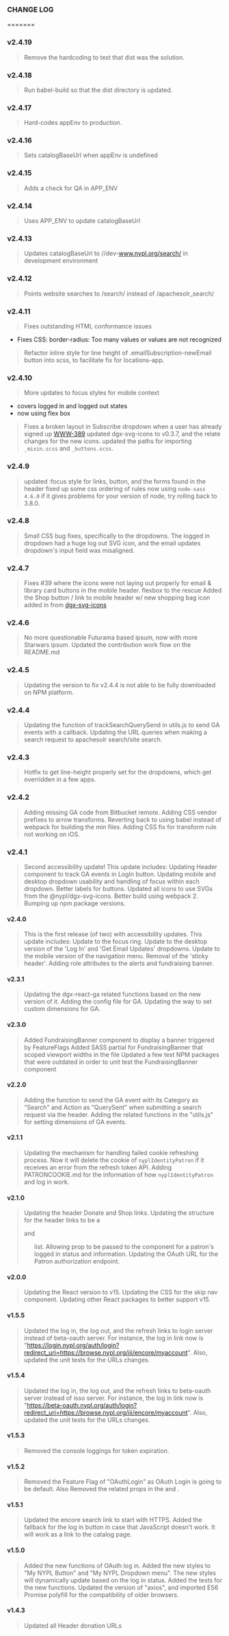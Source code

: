 ### CHANGE LOG

=======
### v2.4.19
> Remove the hardcoding to test that dist was the solution.

### v2.4.18
> Run babel-build so that the dist directory is updated.

### v2.4.17
> Hard-codes appEnv to production.

### v2.4.16
> Sets catalogBaseUrl when appEnv is undefined

### v2.4.15
> Adds a check for QA in APP_ENV

### v2.4.14
> Uses APP_ENV to update catalogBaseUrl

### v2.4.13
> Updates catalogBaseUrl to //dev-www.nypl.org/search/ in development environment

### v2.4.12
> Points website searches to /search/ instead of /apachesolr_search/

### v2.4.11
> Fixes outstanding HTML conformance issues
  - Fixes CSS: border-radius: Too many values or values are not recognized
> Refactor inline style for line height of .emailSubscription-newEmail button into scss, to facilitate fix for locations-app.

### v2.4.10
> More updates to focus styles for mobile context
  - covers logged in and logged out states
  - now using flex box
> Fixes a broken layout in Subscribe dropdown when a user has already signed up [WWW-389](https://jira.nypl.org/browse/WWW-389)
> updated dgx-svg-icons to v0.3.7, and the relate changes for the new icons.
> updated the paths for importing `_mixin.scss` and `_buttons.scss`.

### v2.4.9
> updated :focus style for links, button, and the forms found in the header
> fixed up some css ordering of rules
> now using `node-sass 4.6.0` if it gives problems for your version of node, try rolling back to 3.8.0.

### v2.4.8
> Small CSS bug fixes, specifically to the dropdowns. The logged in dropdown had a huge log out SVG icon, and the email updates dropdown's input field was misaligned.

### v2.4.7
> Fixes #39 where the icons were not laying out properly for email & library card buttons in the mobile header. flexbox to the rescue
> Added the Shop button / link to mobile header w/ new shopping bag icon added in from [dgx-svg-icons](https://github.com/NYPL/dgx-svg-icons)

### v2.4.6
> No more questionable Futurama based ipsum, now with more Starwars ipsum.
> Updated the contribution work flow on the README.md

### v2.4.5
> Updating the version to fix v2.4.4 is not able to be fully downloaded on NPM platform.

### v2.4.4
> Updating the function of trackSearchQuerySend in utils.js to send GA events with a callback.
> Updating the URL queries when making a search request to apachesolr search/site search.

### v2.4.3
> Hotfix to get line-height properly set for the dropdowns, which get overridden in a few apps.

### v2.4.2
> Adding missing GA code from Bitbucket remote.
> Adding CSS vendor prefixes to arrow transforms.
> Reverting back to using babel instead of webpack for building the min files.
> Adding CSS fix for transform rule not working on iOS.

### v2.4.1
> Second accessibility update! This update includes:
> Updating Header component to track GA events in LogIn button.
> Updating mobile and desktop dropdown usability and handling of focus within each dropdown.
> Better labels for buttons.
> Updated all icons to use SVGs from the @nypl/dgx-svg-icons.
> Better build using webpack 2.
> Bumping up npm package versions.

#### v2.4.0
> This is the first release (of two) with accessibility updates. This update includes:
> Update to the focus ring.
> Update to the desktop version of the 'Log In' and 'Get Email Updates' dropdowns.
> Update to the mobile version of the navigation menu.
> Removal of the 'sticky header'.
> Adding role attributes to the alerts and fundraising banner.

#### v2.3.1
> Updating the dgx-react-ga related functions based on the new version of it.
> Adding the config file for GA.
> Updating the way to set custom dimensions for GA.

#### v2.3.0
> Added FundraisingBanner component to display a banner triggered by FeatureFlags
> Added SASS partial for FundraisingBanner that scoped viewport widths in the file
> Updated a few test NPM packages that were outdated in order to unit test the FundraisingBanner component

#### v2.2.0
> Adding the function to send the GA event with its Category as "Search" and Action as "QuerySent" when submitting a search request via the header.
> Adding the related functions in the "utils.js" for setting dimensions of GA events.

#### v2.1.1
> Updating the mechanism for handling failed cookie refreshing process. Now it will delete the cookie of `nyplIdentityPatron` if it receives an error from the refresh token API.
> Adding PATRONCOOKIE.md for the information of how `nyplIdentityPatron` and log in work.

#### v2.1.0
> Updating the header Donate and Shop links.
> Updating the structure for the header links to be a <nav> and <ul> list.
> Allowing prop to be passed to the component for a patron's logged in status and information.
> Updating the OAuth URL for the Patron authorization endpoint.

#### v2.0.0
> Updating the React version to v15.
> Updating the CSS for the skip nav component.
> Updating other React packages to better support v15.

#### v1.5.5
> Updated the log in, the log out, and the refresh links to login server instead of beta-oauth server. For instance, the log in link now is "https://login.nypl.org/auth/login?redirect_uri=https://browse.nypl.org/iii/encore/myaccount". Also, updated the unit tests for the URLs changes.

#### v1.5.4
> Updated the log in, the log out, and the refresh links to beta-oauth server instead of isso server. For instance, the log in link now is "https://beta-oauth.nypl.org/auth/login?redirect_uri=https://browse.nypl.org/iii/encore/myaccount". Also, updated the unit tests for the URLs changes.

#### v1.5.3
> Removed the console loggings for token expiration.

#### v1.5.2
> Removed the Feature Flag of "OAuthLogin" as OAuth Login is going to be default. Also Removed the related props in the <MyNypl> and <MobileMyNypl>.

#### v1.5.1
> Updated the encore search link to start with HTTPS.
> Added the fallback for the log in button in case that JavaScript doesn't work. It will work as a link to the catalog page.

#### v1.5.0
> Added the new functions of OAuth log in.
> Added the new styles to "My NYPL Button" and "My NYPL Dropdown menu". The new styles will dynamically update based on the log in status.
> Added the tests for the new functions.
> Updated the version of "axios", and imported ES6 Promise polyfill for the compatibility of older browsers.

#### v1.4.3
> Updated all Header donation URLs
